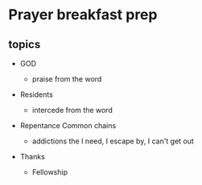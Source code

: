 # Prayer breakfast prep

## topics

* GOD

  * praise from the word

* Residents 

  * intercede from the word

* Repentance Common chains

  * addictions the I need, I escape by, I can't get out 

* Thanks 

  * Fellowship


